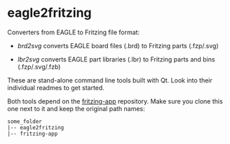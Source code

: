 # eagle2fritzing

Converters from EAGLE to Fritzing file format:

*  *brd2svg* converts EAGLE board files (.brd) to Fritzing parts (.fzp/.svg)

*  *lbr2svg* converts EAGLE part libraries (.lbr) to Fritzing parts and bins (.fzp/.svg/.fzb)

These are stand-alone command line tools built with Qt. Look into their individual readmes to get started.

Both tools depend on the [fritzing-app](https://github.com/fritzing/fritzing-app) repository. Make sure you clone this one next to it and keep the original path names:

    some_folder
    |-- eagle2fritzing
    |-- fritzing-app
